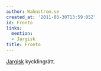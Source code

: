 ```yaml
---
author: Wahnstrom.se
created_at: '2011-03-30T13:59:05Z'
id: Fronto
links:
  mention:
  - Jargisk
title: Fronto
---
```


[Jargisk] kycklingrätt.

  [Jargisk]: Jargisk